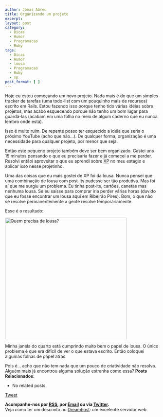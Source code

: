 ```yaml
---
author: Jonas Abreu
title: Organizando um projeto
excerpt:
layout: post
category:
  - Dicas
  - Humor
  - Programacao
  - Ruby
tags:
  - Dicas
  - Humor
  - lousa
  - Programacao
  - Ruby
  - xp
post_format: [ ]
---
```

Hoje eu estou começando um novo projeto. Nada mais é do que um simples tracker de tarefas (uma todo-list com um pouquinho mais de recursos) escrito em Rails. Estou fazendo isso porque tenho tido várias idéias sobre projetos, mas acabo esquecendo porque não tenho um bom lugar para guardá-las (acabam em uma folha no meio de algum caderno que eu nunca lembro onde está).

Isso é muito ruim. De repente posso ter esquecido a idéia que seria o próximo YouTube (acho que não…). De qualquer forma, organização é uma necessidade para qualquer projeto, por menor que seja. 

Então este pequeno projeto também deve ser bem organizado. Gastei uns 15 minutos pensando o que eu precisaria fazer e já comecei a me perder. Resolvi entãoi aproveitar o que eu aprendi sobre [XP][1] no meu estágio e aplicar isso nesse projetinho.

Uma das coisas que eu mais gostei de XP foi da lousa. Nunca pensei que uma combinação de lousa com post-its pudesse ser tão produtiva. Mas foi aí que me surgiu um problema. Eu tinha post-its, cartões, canetas mas nenhuma lousa. Se eu saísse para comprar iria perder várias horas (duvido que eu fosse encontrar um lousa aqui em Ribeirão Pires). Bom, o que não se resolve permanentemente a gente resolve temporáriamente.

Esse é o resultado:

<img width = "400px" src="http://vidageek.net/public/images/janela.jpg" alt="Quem precisa de lousa?" />

Minha janela do quarto está cumprindo muito bem o papel de lousa. O único problema é que era difícil de ver o que estava escrito. Então coloquei algumas folhas de papel atrás.

Pois é… acho que não tem nada que um pouco de criatividade não resolva. Alguém mais já encontrou alguma solução estranha como essa? 
**Posts Relacionados:** 
*   No related posts



[Tweet][2] 





**Acompanhe-nos por [ RSS][3], por [Email][4] ou via [Twitter][5].**  
Veja como ter um desconto no [Dreamhost][6]: um excelente servidor web.

 [1]: http://en.wikipedia.org/wiki/Extreme_Programming
 [2]: https://twitter.com/share
 [3]: http://feeds.feedburner.com/VidaGeek
 [4]: http://feedburner.google.com/fb/a/mailverify?uri=VidaGeek&loc=pt_BR
 [5]: http://twitter.com/blogvidageek
 [6]: http://vidageek.net/dreamhost/
